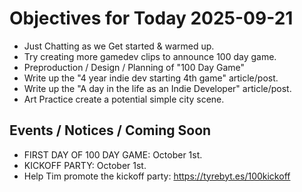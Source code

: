 # Objectives for Today 2025-09-21

- Just Chatting as we Get started & warmed up.
- Try creating more gamedev clips to announce 100 day game.
- Preproduction / Design / Planning of "100 Day Game"
- Write up the "4 year indie dev starting 4th game" article/post.
- Write up the "A day in the life as an Indie Developer" article/post.
- Art Practice create a potential simple city scene.

## Events / Notices / Coming Soon

- FIRST DAY OF 100 DAY GAME: October 1st.
- KICKOFF PARTY: October 1st.
- Help Tim promote the kickoff party: https://tyrebyt.es/100kickoff
